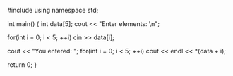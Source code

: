 #include <iostream>
using namespace std;

int main()
{
   int data[5];
   cout << "Enter elements: \n";

   for(int i = 0; i < 5; ++i)
      cin >> data[i];

   cout << "You entered: ";
   for(int i = 0; i < 5; ++i)
      cout << endl << *(data + i);

   return 0;
}
